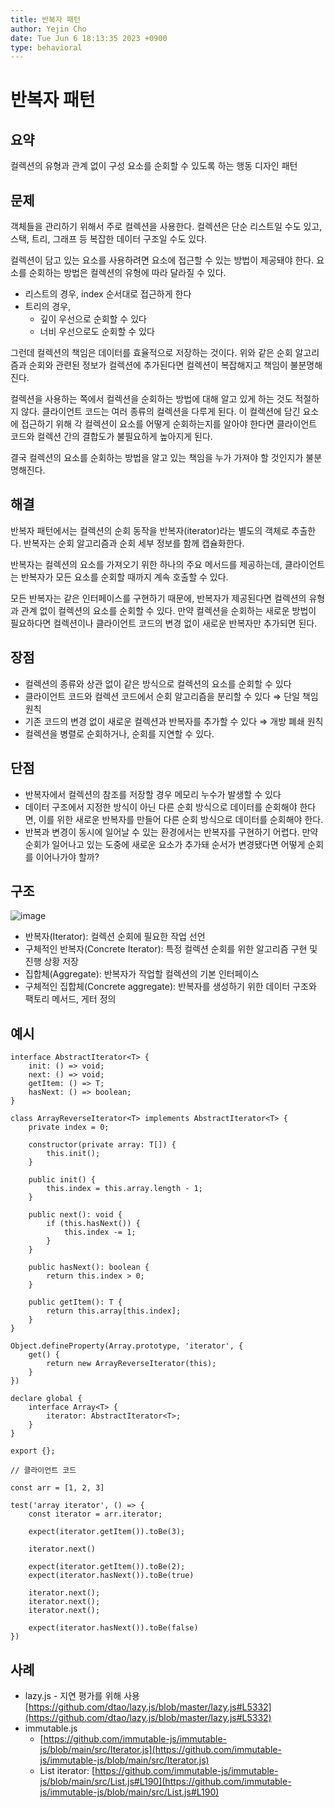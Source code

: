 ```yaml
---
title: 반복자 패턴
author: Yejin Cho
date: Tue Jun 6 18:13:35 2023 +0900
type: behavioral
---
```

# 반복자 패턴

## 요약

컬렉션의 유형과 관계 없이 구성 요소를 순회할 수 있도록 하는 행동 디자인 패턴

## 문제

객체들을 관리하기 위해서 주로 컬렉션을 사용한다. 컬렉션은 단순 리스트일 수도 있고, 스택, 트리, 그래프 등 복잡한 데이터 구조일 수도 있다.

컬렉션이 담고 있는 요소를 사용하려면 요소에 접근할 수 있는 방법이 제공돼야 한다. 요소를 순회하는 방법은 컬렉션의 유형에 따라 달라질 수 있다.

- 리스트의 경우, index 순서대로 접근하게 한다
- 트리의 경우,
    - 깊이 우선으로 순회할 수 있다
    - 너비 우선으로도 순회할 수 있다

그런데 컬렉션의 책임은 데이터를 효율적으로 저장하는 것이다. 위와 같은 순회 알고리즘과 순회와 관련된 정보가 컬렉션에 추가된다면 컬렉션이 복잡해지고 책임이 불분명해진다.

컬렉션을 사용하는 쪽에서 컬렉션을 순회하는 방법에 대해 알고 있게 하는 것도 적절하지 않다. 클라이언트 코드는 여러 종류의 컬렉션을 다루게 된다. 이 컬렉션에 담긴 요소에 접근하기 위해 각 컬렉션이 요소를 어떻게 순회하는지를 알아야 한다면 클라이언트 코드와 컬렉션 간의 결합도가 불필요하게 높아지게 된다.

결국 컬렉션의 요소를 순회하는 방법을 알고 있는 책임을 누가 가져야 할 것인지가 불분명해진다.

## 해결

반복자 패턴에서는 컬렉션의 순회 동작을 반복자(iterator)라는 별도의 객체로 추출한다. 반복자는 순회 알고리즘과 순회 세부 정보를 함께 캡슐화한다.

반복자는 컬렉션의 요소를 가져오기 위한 하나의 주요 메서드를 제공하는데, 클라이언트는 반복자가 모든 요소를 순회할 때까지 계속 호출할 수 있다.

모든 반복자는 같은 인터페이스를 구현하기 때문에, 반복자가 제공된다면 컬렉션의 유형과 관계 없이 컬렉션의 요소를 순회할 수 있다. 만약 컬렉션을 순회하는 새로운 방법이 필요하다면 컬렉션이나 클라이언트 코드의 변경 없이 새로운 반복자만 추가되면 된다.

## 장점

- 컬렉션의 종류와 상관 없이 같은 방식으로 컬렉션의 요소를 순회할 수 있다
- 클라이언트 코드와 컬렉션 코드에서 순회 알고리즘을 분리할 수 있다 ⇒ 단일 책임 원칙
- 기존 코드의 변경 없이 새로운 컬렉션과 반복자를 추가할 수 있다 ⇒ 개방 폐쇄 원칙
- 컬렉션을 병렬로 순회하거나, 순회를 지연할 수 있다.

## 단점

- 반복자에서 컬렉션의 참조를 저장할 경우 메모리 누수가 발생할 수 있다
- 데이터 구조에서 지정한 방식이 아닌 다른 순회 방식으로 데이터를 순회해야 한다면, 이를 위한 새로운 반복자를 만들어 다른 순회 방식으로 데이터를 순회해야 한다.
- 반복과 변경이 동시에 일어날 수 있는 환경에서는 반복자를 구현하기 어렵다. 만약 순회가 일어나고 있는 도중에 새로운 요소가 추가돼 순서가 변경됐다면 어떻게 순회를 이어나가야 할까?

## 구조

![image](https://user-images.githubusercontent.com/40057032/230771101-531e33c6-48b7-42d8-8f92-352a099d545c.png)

- 반복자(Iterator): 컬렉션 순회에 필요한 작업 선언
- 구체적인 반복자(Concrete Iterator): 특정 컬렉션 순회를 위한 알고리즘 구현 및 진행 상황 저장
- 집합체(Aggregate): 반복자가 작업할 컬렉션의 기본 인터페이스
- 구체적인 집합체(Concrete aggregate): 반복자를 생성하기 위한 데이터 구조와 팩토리 메서드, 게터 정의

## 예시

```tsx
interface AbstractIterator<T> {
    init: () => void;
    next: () => void;
    getItem: () => T;
    hasNext: () => boolean;
}

class ArrayReverseIterator<T> implements AbstractIterator<T> {
    private index = 0;

    constructor(private array: T[]) {
        this.init();
    }

    public init() {
        this.index = this.array.length - 1;
    }

    public next(): void {
        if (this.hasNext()) {
            this.index -= 1;
        }
    }

    public hasNext(): boolean {
        return this.index > 0;
    }

    public getItem(): T {
        return this.array[this.index];
    }
}

Object.defineProperty(Array.prototype, 'iterator', {
    get() {
        return new ArrayReverseIterator(this);
    }
})

declare global {
    interface Array<T> {
        iterator: AbstractIterator<T>;
    }
}

export {};

// 클라이언트 코드

const arr = [1, 2, 3]

test('array iterator', () => {
    const iterator = arr.iterator;

    expect(iterator.getItem()).toBe(3);

    iterator.next()

    expect(iterator.getItem()).toBe(2);
    expect(iterator.hasNext()).toBe(true)

    iterator.next();
    iterator.next();
    iterator.next();

    expect(iterator.hasNext()).toBe(false)
})
```

## 사례

- lazy.js - 지연 평가를 위해 사용 [https://github.com/dtao/lazy.js/blob/master/lazy.js#L5332](https://github.com/dtao/lazy.js/blob/master/lazy.js#L5332)
- immutable.js
    - [https://github.com/immutable-js/immutable-js/blob/main/src/Iterator.js](https://github.com/immutable-js/immutable-js/blob/main/src/Iterator.js)
    - List iterator: [https://github.com/immutable-js/immutable-js/blob/main/src/List.js#L190](https://github.com/immutable-js/immutable-js/blob/main/src/List.js#L190)
